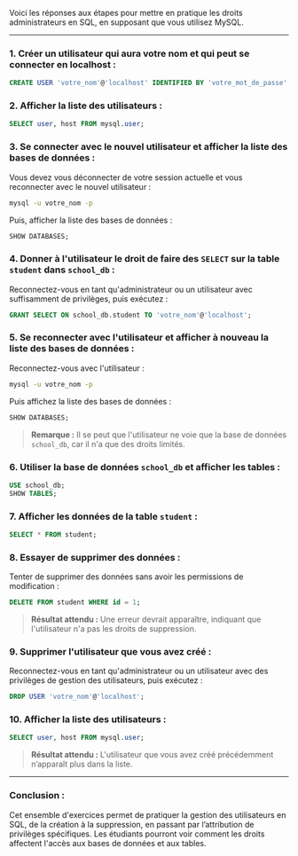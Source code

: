 Voici les réponses aux étapes pour mettre en pratique les droits administrateurs en SQL, en supposant que vous utilisez MySQL.

---

### 1. **Créer un utilisateur qui aura votre nom et qui peut se connecter en localhost :**

```sql
CREATE USER 'votre_nom'@'localhost' IDENTIFIED BY 'votre_mot_de_passe';
```

### 2. **Afficher la liste des utilisateurs :**

```sql
SELECT user, host FROM mysql.user;
```

### 3. **Se connecter avec le nouvel utilisateur et afficher la liste des bases de données :**

Vous devez vous déconnecter de votre session actuelle et vous reconnecter avec le nouvel utilisateur :

```bash
mysql -u votre_nom -p
```

Puis, afficher la liste des bases de données :

```sql
SHOW DATABASES;
```

### 4. **Donner à l'utilisateur le droit de faire des `SELECT` sur la table `student` dans `school_db` :**

Reconnectez-vous en tant qu'administrateur ou un utilisateur avec suffisamment de privilèges, puis exécutez :

```sql
GRANT SELECT ON school_db.student TO 'votre_nom'@'localhost';
```

### 5. **Se reconnecter avec l'utilisateur et afficher à nouveau la liste des bases de données :**

Reconnectez-vous avec l'utilisateur :

```bash
mysql -u votre_nom -p
```

Puis affichez la liste des bases de données :

```sql
SHOW DATABASES;
```

> **Remarque :** Il se peut que l'utilisateur ne voie que la base de données `school_db`, car il n'a que des droits limités.

### 6. **Utiliser la base de données `school_db` et afficher les tables :**

```sql
USE school_db;
SHOW TABLES;
```

### 7. **Afficher les données de la table `student` :**

```sql
SELECT * FROM student;
```

### 8. **Essayer de supprimer des données :**

Tenter de supprimer des données sans avoir les permissions de modification :

```sql
DELETE FROM student WHERE id = 1;
```

> **Résultat attendu :** Une erreur devrait apparaître, indiquant que l'utilisateur n'a pas les droits de suppression.

### 9. **Supprimer l'utilisateur que vous avez créé :**

Reconnectez-vous en tant qu'administrateur ou un utilisateur avec des privilèges de gestion des utilisateurs, puis exécutez :

```sql
DROP USER 'votre_nom'@'localhost';
```

### 10. **Afficher la liste des utilisateurs :**

```sql
SELECT user, host FROM mysql.user;
```

> **Résultat attendu :** L'utilisateur que vous avez créé précédemment n’apparaît plus dans la liste.

---

### **Conclusion :**

Cet ensemble d'exercices permet de pratiquer la gestion des utilisateurs en SQL, de la création à la suppression, en passant par l’attribution de privilèges spécifiques. Les étudiants pourront voir comment les droits affectent l'accès aux bases de données et aux tables.
